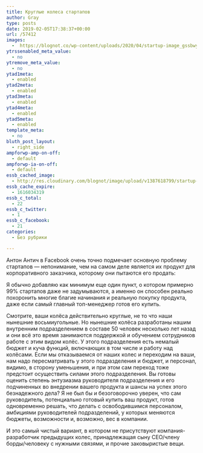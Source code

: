 ```yaml
---
title: Круглые колеса стартапов
author: Gray
type: posts
date: 2019-02-05T17:38:37+00:00
url: /57412
images:
  -  https://blognot.co/wp-content/uploads/2020/04/startup-image_gssbwy.jpg
ytrssenabled_meta_value:
  - no
ytremove_meta_value:
  - no
ytad1meta:
  - enabled
ytad2meta:
  - enabled
ytad3meta:
  - enabled
ytad4meta:
  - enabled
ytad5meta:
  - enabled
template_meta:
  - no
bluth_post_layout:
  - right_side
ampforwp-amp-on-off:
  - default
ampforwp-ia-on-off:
  - default
essb_cached_image:
  - http://res.cloudinary.com/blognot/image/upload/v1387618799/startup-image_gssbwy.jpg
essb_cache_expire:
  - 1616034319
essb_c_total:
  - 22
essb_c_twitter:
  - 1
essb_c_facebook:
  - 21
categories:
  - Без рубрики

---
```








Антон Антич в Facebook очень точно подмечает основную проблему стартапов — непонимание, чем на самом деле является их продукт для корпоративного заказчика, которому они пытаются его продать:<figure class="wp-block-embed-facebook wp-block-embed is-type-rich is-provider-facebook">

<div class="wp-block-embed__wrapper">
  <div class="fb-post" data-href="https://www.facebook.com/photo.php?fbid=10158265294012995&#038;set=a.104450477994&#038;type=3" data-width="552">
  
</figure> 

Я обычно добавляю как минимум еще один пункт, о котором примерно 99% стартапов даже не задумываются, а именно он способен реально похоронить многие благие начинания и реальную покупку продукта, даже если самый главный топ-менеджер готов его купить.

Смотрите, ваши колёса действительно круглые, не то что наши нынешние восьмиугольные. Но нынешние колёса разработаны нашим внутренним подразделением в составе 50 человек несколько лет назад и они всё это время занимаются поддержкой и обучением сотрудников работе с этим видом колёс. У этого подразделения есть немалый бюджет и куча функций, включающих в том числе и работу над колёсами. Если мы отказываемся от наших колес и переходим на ваши, нам надо пересматривать у этого подразделения и бюджет, и персонал, видимо, в сторону уменьшения, и при этом сам переход тоже предстоит осуществить силами этого подразделения. Вы готовы оценить степень энтузиазма руководителя подразделения и его подчиненных во внедрении вашего продукта и шансы на успех этого безнадежного дела? Я не был бы и безоговорочно уверен, что сам руководитель, потенциально готовый купить ваш продукт, готов одновременно решать, что делать с освободившимся персоналом, амбициями руководителей подразделений, у которых меняются бюджеты, возможности и, возможно, вес в компании.

И это самый чистый вариант, в котором не присутствуют компания-разработчик предыдущих колес, принадлежащая сыну CEO/члену борды/человеку с нужными связями, и прочие заковыристые вещи.